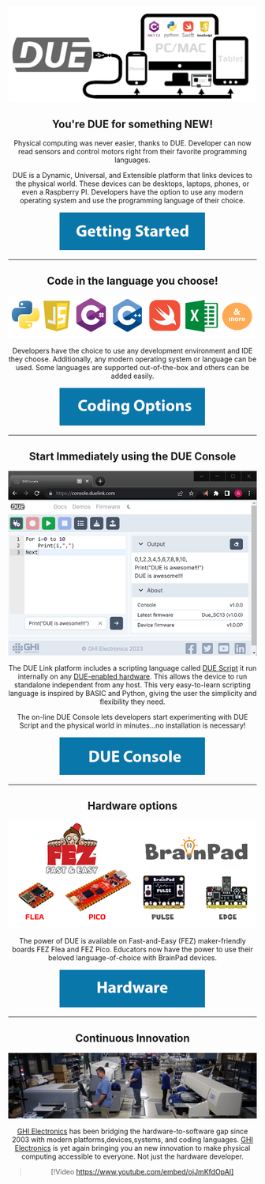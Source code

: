 
<div style="text-align: center;">

![DUE](images/duelink.png)

## You're DUE for something NEW!

Physical computing was never easier, thanks to DUE. Developer can now read sensors and control motors right from their favorite programming languages.

DUE is a Dynamic, Universal, and Extensible platform that links devices to the physical world. These devices can be desktops, laptops, phones, or even a Raspberry PI. Developers have the option to use any modern operating system and use the programming language of their choice.


[![Getting Started](images/btn-getting-started.png)](~/software/getting-started.md)

---
## Code in the language you choose!

![Coding Languages](images/coding-options.png)

Developers have the choice to use any development environment and IDE they choose.  Additionally, any modern operating system or language can be used. Some languages are supported out-of-the-box and others can be added easily.

[![Coding Options](images/btn-coding-options.png)](~/software/coding-options/coding-options.md)

---
## Start Immediately using the DUE Console

![DUE Console](images/due-console.png)

The DUE Link platform includes a scripting language called [DUE Script](~/software/due-script/due-script.md) it run internally on any [DUE-enabled hardware](~/hardware/intro.md). This allows the device to run standalone independent from any host. This very easy-to-learn scripting language is inspired by BASIC and Python, giving the user the simplicity and flexibility they need.

The on-line DUE Console lets developers start experimenting with DUE Script and the physical world in minutes...no installation is necessary!

[![DUE Console](images/btn-due-console.png)](~/software/console.md)

---
## Hardware options

![Hardware Options](images/hardware-options.png)

The power of DUE is available on Fast-and-Easy (FEZ) maker-friendly boards FEZ Flea and FEZ Pico. Educators now have the power to use their beloved language-of-choice with BrainPad devices.

[![Hardware](images/btn-hardware-options.png)](~/hardware/intro.md)

---
## Continuous Innovation

![GHI Electronics](images/mfg-floor.png)


[GHI Electronics](https://www.ghielectronics.com/)  has been bridging the hardware-to-software gap since 2003 with modern platforms,devices,systems, and coding languages. [GHI Electronics](https://www.ghielectronics.com/)  is yet again bringing you an new innovation to make physical computing accessible to everyone. Not just the hardware developer.

> [!Video https://www.youtube.com/embed/ojJmKfdOpAI]

</div>